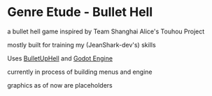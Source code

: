 # Genre Etude - Bullet Hell
a bullet hell game inspired by Team Shanghai Alice's Touhou Project

mostly built for training my (JeanShark-dev's) skills 

Uses [BulletUpHell](https://github.com/Dark-Peace/BulletUpHell) and [Godot Engine](https://godotengine.org/)

currently in process of building menus and engine

graphics as of now are placeholders
